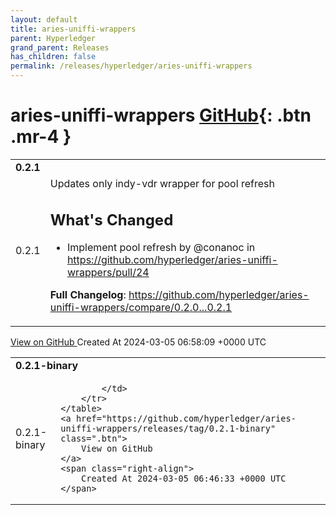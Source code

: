 ```yaml
---
layout: default
title: aries-uniffi-wrappers
parent: Hyperledger
grand_parent: Releases
has_children: false
permalink: /releases/hyperledger/aries-uniffi-wrappers
---
```


# aries-uniffi-wrappers <span class="fs-3 right-align">[GitHub](https://github.com/hyperledger/aries-uniffi-wrappers){: .btn .mr-4 }</span>


<div>
    <table>
        <tr>
            <td colspan="2">
                <b>
                    0.2.1
                </b>
            </td>
        </tr>
        <tr>
            <td>
                <span class="chip">
                    0.2.1
                </span>
            </td>
            <td>
                Updates only indy-vdr wrapper for pool refresh

## What's Changed
* Implement pool refresh by @conanoc in https://github.com/hyperledger/aries-uniffi-wrappers/pull/24

**Full Changelog**: https://github.com/hyperledger/aries-uniffi-wrappers/compare/0.2.0...0.2.1
            </td>
        </tr>
    </table>
    <a href="https://github.com/hyperledger/aries-uniffi-wrappers/releases/tag/0.2.1" class=".btn">
        View on GitHub
    </a>
    <span class="right-align">
        Created At 2024-03-05 06:58:09 +0000 UTC
    </span>
</div>

<div>
    <table>
        <tr>
            <td colspan="2">
                <b>
                    0.2.1-binary
                </b>
            </td>
        </tr>
        <tr>
            <td>
                <span class="chip">
                    0.2.1-binary
                </span>
            </td>
            <td>
                
            </td>
        </tr>
    </table>
    <a href="https://github.com/hyperledger/aries-uniffi-wrappers/releases/tag/0.2.1-binary" class=".btn">
        View on GitHub
    </a>
    <span class="right-align">
        Created At 2024-03-05 06:46:33 +0000 UTC
    </span>
</div>

